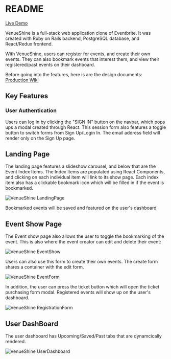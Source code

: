 # README

[Live Demo](https://venueshine.herokuapp.com)

VenueShine is a full-stack web application clone of Eventbrite. It was created with Ruby on Rails backend, PostgreSQL database, and React/Redux frontend.

With VenueShine, users can register for events, and create their own events. They can also bookmark events that interest them, and view their registered/past events on their dashboard.

Before going into the features, here is are the design documents: 
[Production Wiki](https://github.com/yujiezhu718/VenueShine/wiki)

## Key Features 

### User Authentication

Users can log in by clicking the "SIGN IN" button on the navbar, which pops ups a modal created through React. This session form also features a toggle button to switch forms from Sign Up/Login In. The email address field will render only on the Sign Up page.

## Landing Page

The landing page features a slideshow carousel, and below that are the Event Index Items. The Index Items are populated using React Components, and clicking on each individual item will link to its show page. Each index item also has a clickable bookmark icon which will be filled in if the event is bookmarked. 

![VenueShine LandingPage](https://github.com/yujiezhu718/venueshine_images/blob/master/landing_page.png?raw=true)

Bookmarked events will be saved and featured on the user's dashboard

## Event Show Page

The Event show page also allows the user to toggle the bookmarking of the event. This is also where the event creator can edit and delete their event:

![VenueShine EventShow](https://github.com/yujiezhu718/venueshine_images/blob/master/event_show.png?raw=true)

Users can also use this form to create their own events. The create form shares a container with the edit form.

![VenueShine EventForm](https://github.com/yujiezhu718/venueshine_images/blob/master/event_form.png?raw=true)

In addition, the user can press the ticket button which will open the ticket purchasing form modal. Registered events will show up on the user's dashboard.

![VenueShine RegistrationForm](https://github.com/yujiezhu718/venueshine_images/blob/master/ticket_registration_form.png?raw=true)

## User DashBoard

The user dashboard has Upcoming/Saved/Past tabs that are dynamcically rendered. 

![VenueShine UserDashboard](https://github.com/yujiezhu718/venueshine_images/blob/master/user_dashboard.png?raw=true)